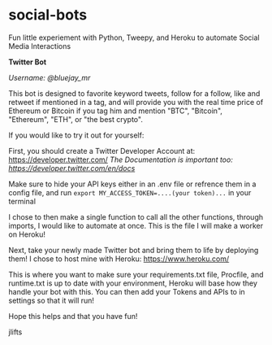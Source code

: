 # social-bots
Fun little experiement with Python, Tweepy, and Heroku to automate Social Media Interactions

<b> Twitter Bot </b>

*Username: @bluejay_mr*

This bot is designed to favorite keyword tweets, follow for a follow, like and retweet if mentioned in a tag,
and will provide you with the real time price of Ethereum or Bitcoin if you tag him and mention "BTC", "Bitcoin",
"Ethereum", "ETH", or "the best crypto".

If you would like to try it out for yourself:

First, you should create a Twitter Developer Account at: https://developer.twitter.com/
*The Documentation is important too: https://developer.twitter.com/en/docs*

Make sure to hide your API keys either in an .env file or refrence them in a config file,
and run `export MY_ACCESS_TOKEN=....(your token)...` in your terminal

I chose to then make a single function to call all the other functions, through imports, I would like to automate at once. This is the file I will make a worker on Heroku!

Next, take your newly made Twitter bot and bring them to life by deploying them! I chose to host mine with Heroku: https://www.heroku.com/

This is where you want to make sure your requirements.txt file, Procfile, and runtime.txt is up to date with your environment, Heroku will base how they handle your bot with this.
You can then add your Tokens and APIs to in settings so that it will run!

Hope this helps and that you have fun!

jlifts 


